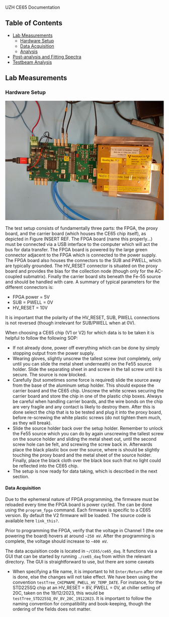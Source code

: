 UZH CE65 Documentation

## Table of Contents
- [Lab Measurements](#heading-1)
  - [Hardware Setup](#subheading-2-1)
  - [Data Acquisition](#subheading-2-2)
  - [Analysis](#subheading-2-2)
- [Post-analysis and Fitting Spectra](#heading-2)
- [Testbeam Analysis](#heading-3)

## Lab Measurements
### Hardware Setup
![Alt text](images/setup.jpg)

The test setup consists of fundamentally three parts: the FPGA, the proxy board, and the carrier board (which houses the CE65 chip itself), as depicted in Figure INSERT REF. The FPGA board (name this properly...) must be connected via a USB interface to the computer which will act the bus for data transfer. The FPGA board is powered by the large green connector adjacent to the FPGA which is connected to the power supply. The FPGA board also houses the connectors to the SUB and PWELL, which are typically grounded. The HV_RESET connector is situated on the proxy board and provides the bias for the collection node (though only for the AC-coupled submatrix). Finally the carrier board sits beneath the Fe-55 source and should be handled with care. 
A summary of typical parameters for the different connectors is:

 - FPGA power = 5V
 - SUB = PWELL = 0V
 - HV_RESET = 10V 
 
It is important that the polarity of the HV_RESET, SUB, PWELL connections is not reversed (though irrelevant for SUB/PWELL when at 0V). 

When choosing a CE65 chip (V1 or V2) for which data is to be taken it is helpful to follow the following SOP: 

 - If not already done, power off everything which can be done by simply stopping output from the power supply. 
 - Wearing gloves, slightly unscrew the tallest screw (not completely, only until you can slide the metal sheet underneath) on the Fe55 source holder. Slide the separating sheet in and screw in the tall screw until it is secure. The source is now blocked. 
 - Carefully (but sometimes some force is required) slide the source away from the base of the aluminum setup holder. This should expose the carrier board and the CE65 chip. Unscrew the white screws securing the carrier board and store the chip in one of the plastic chip boxes. Always be careful when handling carrier boards, and the wire bonds on the chip are very fragile and any contact is likely to destroy them. After this is done select the chip that is to be tested and plug it into the proxy board, before re-screwing the white plastic screws (do not tighten them much, as they will break).  
 - Slide the source holder back over the setup holder. Remember to unlock the Fe55 source which you can do by again unscrewing the tallest screw on the source holder and sliding the metal sheet out, until the second screw hole can be felt, and screwing the screw back in. Afterwards place the black plastic box over the source, where is should be slightly touching the proxy board and the metal sheet of the source holder. Finally, place the black cloth over the black box such that no light could be reflected into the CE65 chip. 
 - The setup is now ready for data taking, which is described in the next section. 

#### Data Acquisition

Due to the ephemeral nature of FPGA programming, the firmware must be reloaded every time the FPGA board is power cycled. The can be done using the `program_fpga` command. Each firmware is specific to a CE65 version. By default the V2 firmware will be loaded. The source code is available here `link_this?`.

Prior to programming the FPGA, verify that the voltage in Channel 1 (the one powering the board) hovers at around `~250 mV`. After the programming is complete, the voltage should increase to `~400 mV`.

The data acquisition code is located in `~/CE65/ce65_daq`. It functions via a GUI that can be started by running `./ce65_daq` from within the relevant directory. The GUI is straightforward to use, but there are some caveats
 - When specifying a file name, it is important to hit `Enter/Return` after one is done, else the changes will not take effect. We have been using the convention `testTree_CHIPNAME_PWELL_HV_TEMP_DATE`. For instance, for the STD225SQ chip at an HV_RESET = 8V, PWELL = 0V, at chiller setting of 20C, taken on the 19/12/2023, this would be `testTree_STD225SQ_0V_8V_20C_19122023`. It is important to follow the naming convention for compatibility and book-keeping, though the ordering of the fields does not matter. 
